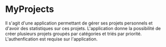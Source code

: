 # MyProjects

Il s'agit d'une application permettant de gérer ses projets personnels et d'avoir des statistiques sur ces projets. 
L'application donne la possibilité de créer plusieurs projets groupés par catégories et triés par priorité. 
L'authenfication est requise sur l'application.
